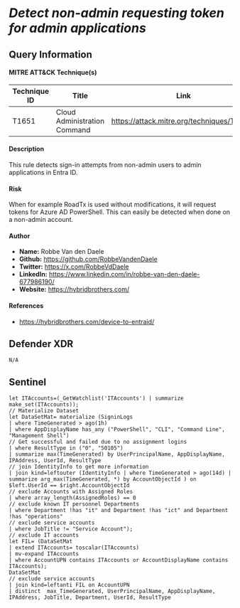 # *Detect non-admin requesting token for admin applications*

## Query Information

#### MITRE ATT&CK Technique(s)

| Technique ID | Title    | Link    |
| ---  | --- | --- |
| T1651 | Cloud Administration Command | https://attack.mitre.org/techniques/T1651/ |

#### Description
This rule detects sign-in attempts from non-admin users to admin applications in Entra ID. 

#### Risk
When for example RoadTx is used without modifications, it will request tokens for Azure AD PowerShell. This can easily be detected when done on a non-admin account. 

#### Author <Optional>
- **Name:** Robbe Van den Daele
- **Github:** https://github.com/RobbeVandenDaele
- **Twitter:** https://x.com/RobbeVdDaele
- **LinkedIn:** https://www.linkedin.com/in/robbe-van-den-daele-677986190/
- **Website:** https://hybridbrothers.com/

#### References
- https://hybridbrothers.com/device-to-entraid/

## Defender XDR
```KQL
N/A
```

## Sentinel
```KQL
let ITAccounts=(_GetWatchlist('ITAccounts') | summarize make_set(ITAccounts));
// Materialize Dataset
let DataSetMat= materialize (SigninLogs
| where TimeGenerated > ago(1h)
| where AppDisplayName has_any ("PowerShell", "CLI", "Command Line", "Management Shell")
// Get successful and failed due to no assignment logins
| where ResultType in ("0", "50105")
| summarize max(TimeGenerated) by UserPrincipalName, AppDisplayName, IPAddress, UserId, ResultType
// join IdentityInfo to get more information
| join kind=leftouter (IdentityInfo | where TimeGenerated > ago(14d) | summarize arg_max(TimeGenerated, *) by AccountObjectId ) on $left.UserId == $right.AccountObjectId
// exclude Accounts with Assigned Roles
| where array_length(AssignedRoles) == 0
// exclude known IT personnel Departments
| where Department !has "it" and Department !has "ict" and Department !has "operations"
// exclude service accounts
| where JobTitle != "Service Account");
// exclude IT accounts
let FIL= (DataSetMat
| extend ITAccounts= toscalar(ITAccounts)
| mv-expand ITAccounts
| where AccountUPN contains ITAccounts or AccountDisplayName contains ITAccounts);
DataSetMat
// exclude service accounts
| join kind=leftanti FIL on AccountUPN
| distinct  max_TimeGenerated, UserPrincipalName, AppDisplayName, IPAddress, JobTitle, Department, UserId, ResultType
```